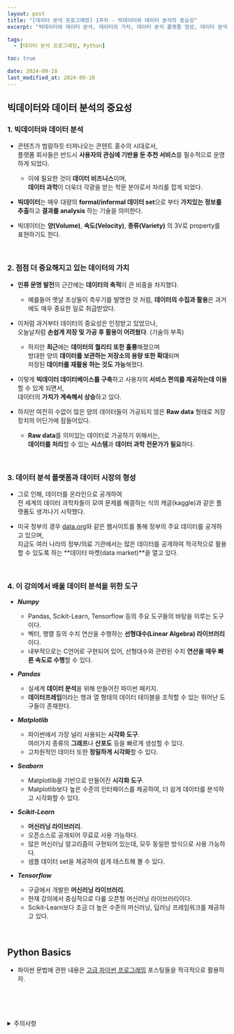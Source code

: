 ```yaml
---
layout: post
title: "[데이터 분석 프로그래밍] 1주차 - 빅데이터와 데이터 분석의 중요성"
excerpt: "빅데이터와 데이터 분석, 데이터의 가치, 데이터 분석 플랫폼 형성, 데이터 분석을 위한 도구, Python Basics"

tags:
  - [데이터 분석 프로그래밍, Python]

toc: true

date: 2024-09-10
last_modified_at: 2024-09-10
---
```

## 빅데이터와 데이터 분석의 중요성
### 1. 빅데이터와 데이터 분석
- 콘텐츠가 범람하듯 터져나오는 콘텐트 홍수의 시대로서,  
플랫폼 회사들은 반드시 **사용자의 관심에 기반을 둔 추천 서비스**를 필수적으로 운영하게 되었다.  

  - 이에 필요한 것이 **데이터 비즈니스**이며,  
  **데이터 과학**이 더욱더 각광을 받는 학문 분야로서 자리를 잡게 되었다.  

- **빅데이터**는 매우 대량의 **formal/informal 데이터 set**으로 부터 **가치있는 정보를 추출**하고 **결과를 analysis** 하는 기술을 의미한다.  

- 빅데이터는 **양(Volume)**, **속도(Velocity)**, **종류(Variety)** 의 3V로 property를 표현하기도 한다.  

<br>

### 2. 점점 더 중요해지고 있는 데이터의 가치  
- **인류 문명 발전**의 근간에는 **데이터의 축적**이 큰 비중을 차지했다.  

  - 예를들어 옛날 조상들이 측우기를 발명한 것 처럼, **데이터의 수집과 활용**은 과거에도 매우 중요한 일로 취급받았다.  

- 이처럼 과거부터 데이터의 중요성은 인정받고 있었으나,  
오늘날처럼 **손쉽게 저장 및 가공 후 활용이 어려웠다**. (기술의 부족)  

  - 하지만 **최근**에는 **데이터의 퀄리티 또한 훌륭**해졌으며  
방대한 양의 **데이터를 보관하는 저장소의 용량 또한 확대**되며  
저장된 **데이터를 재활용 하는 것도 가능**해졌다.  

- 이렇게 **빅데이터 데이터베이스를 구축**하고 사용자의 **서비스 편의를 제공하는데 이용**할 수 있게 되면서,  
데이터의 **가치가 계속해서 상승**하고 있다.  

- 하지만 여전히 수없이 많은 양의 데이터들이 가공되지 않은 **Raw data** 형태로 저장장치의 어딘가에 잠들어있다.  

  - **Raw data**를 의미있는 데이터로 가공하기 위해서는,  
  **데이터를 처리**할 수 있는 **시스템**과 **데이터 과학 전문가가 필요**하다.  

<br>

### 3. 데이터 분석 플랫폼과 데이터 시장의 형성
- 그로 인해, 데이터를 온라인으로 공개하여  
전 세계의 데이터 과학자들이 모여 문제를 해결하는 식의 캐글(kaggle)과 같은 플랫폼도 생겨나기 시작했다.  

- 미국 정부의 경우 [data.org](data.org)와 같은 웹사이트를 통해 정부의 주요 데이터를 공개하고 있으며,  
지금도 여러 나라의 정부/의료 기관에서는 많은 데이터를 공개하여 적극적으로 활용할 수 있도록 하는 **데이터 마켓(data market)**을 열고 있다.  

<br>

### 4. 이 강의에서 배울 데이터 분석을 위한 도구  
- ***Numpy***
  - Pandas, Scikit-Learn, Tensorflow 등의 주요 도구들의 바탕을 이루는 도구이다.  
  - 벡터, 행렬 등의 수치 연산을 수행하는 **선형대수(Linear Algebra) 라이브러리**이다.  
  - 내부적으로는 C언어로 구현되어 있어, 선형대수와 관련된 수치 **연산을 매우 빠른 속도로 수행**할 수 있다.  

- ***Pandas***
  - 실세계 **데이터 분석**을 위해 만들어진 파이썬 패키지.  
  - **데이터프레임**이라는 행과 열 형태의 데이터 테이블을 조작할 수 있는 뛰어난 도구들이 존재한다.  

- ***Matplotlib***
  - 파이썬에서 가장 널리 사용되는 **시각화 도구**.  
  여러가지 종류의 **그래프**나 **산포도** 등을 빠르게 생성할 수 있다.  
  - 고차원적인 데이터 또한 **정밀하게 시각화**할 수 있다.  

- ***Seaborn***
  - Matplotlib을 기반으로 만들어진 **시각화 도구**.
  - Matplotlib보다 높은 수준의 인터페이스를 제공하여, 더 쉽게 데이터를 분석하고 시각화할 수 있다.  

- ***Scikit-Learn***
  - **머신러닝 라이브러리**.  
  - 오픈소스로 공개되어 무료로 사용 가능하다.  
  - 많은 머신러닝 알고리즘이 구현되어 있는데, 모두 동일한 방식으로 사용 가능하다.  
  - 샘플 데이터 set을 제공하여 쉽게 테스트해 볼 수 있다.  

- ***Tensorflow***
  - 구글에서 개발한 **머신러닝 라이브러리**.  
  - 현재 강의에서 중심적으로 다룰 오픈형 머신러닝 라이브러리이다.  
  - Scikit-Learn보다 조금 더 높은 수준의 머신러닝, 딥러닝 프레임워크를 제공하고 있다.  

<br>

## Python Basics
- 파이썬 문법에 관한 내용은 [고급 파이썬 프로그래밍][def] 포스팅들을 적극적으로 활용하자.  

<br>
<br>
<br>
<br>
<details>
<summary>주의사항</summary>
<div markdown="1">

이 포스팅은 강원대학교 장홍준 교수님의 데이터분석프로그래밍 수업을 들으며 내용을 정리 한 것입니다.  
수업 내용에 대한 저작권은 교수님께 있으니,  
다른 곳으로의 무분별한 내용 복사를 자제해 주세요.

</div>
</details> 

[def]: https://orbit3230.github.io/tags/#%EA%B3%A0%EA%B8%89-%ED%8C%8C%EC%9D%B4%EC%8D%AC-%ED%94%84%EB%A1%9C%EA%B7%B8%EB%9E%98%EB%B0%8D